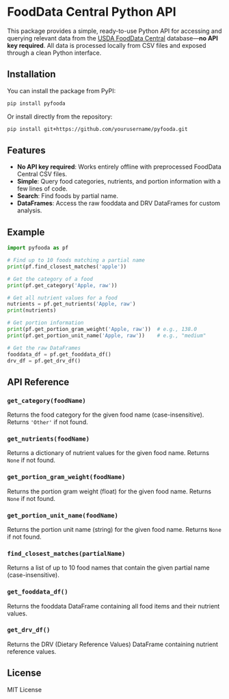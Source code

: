 # FoodData Central Python API

This package provides a simple, ready-to-use Python API for accessing and querying relevant data from the [USDA FoodData Central](https://fdc.nal.usda.gov/) database—**no API key required**. All data is processed locally from CSV files and exposed through a clean Python interface.

## Installation

You can install the package from PyPI:

```bash
pip install pyfooda
```

Or install directly from the repository:

```bash
pip install git+https://github.com/yourusername/pyfooda.git
```

## Features

- **No API key required**: Works entirely offline with preprocessed FoodData Central CSV files.
- **Simple**: Query food categories, nutrients, and portion information with a few lines of code.
- **Search**: Find foods by partial name.
- **DataFrames**: Access the raw fooddata and DRV DataFrames for custom analysis.

## Example

```python
import pyfooda as pf

# Find up to 10 foods matching a partial name
print(pf.find_closest_matches('apple'))

# Get the category of a food
print(pf.get_category('Apple, raw'))

# Get all nutrient values for a food
nutrients = pf.get_nutrients('Apple, raw')
print(nutrients)

# Get portion information
print(pf.get_portion_gram_weight('Apple, raw'))  # e.g., 138.0
print(pf.get_portion_unit_name('Apple, raw'))    # e.g., "medium"

# Get the raw DataFrames
fooddata_df = pf.get_fooddata_df()
drv_df = pf.get_drv_df()
```

## API Reference

### `get_category(foodName)`
Returns the food category for the given food name (case-insensitive). Returns `'Other'` if not found.

### `get_nutrients(foodName)`
Returns a dictionary of nutrient values for the given food name. Returns `None` if not found.

### `get_portion_gram_weight(foodName)`
Returns the portion gram weight (float) for the given food name. Returns `None` if not found.

### `get_portion_unit_name(foodName)`
Returns the portion unit name (string) for the given food name. Returns `None` if not found.

### `find_closest_matches(partialName)`
Returns a list of up to 10 food names that contain the given partial name (case-insensitive).

### `get_fooddata_df()`
Returns the fooddata DataFrame containing all food items and their nutrient values.

### `get_drv_df()`
Returns the DRV (Dietary Reference Values) DataFrame containing nutrient reference values.

## License

MIT License
